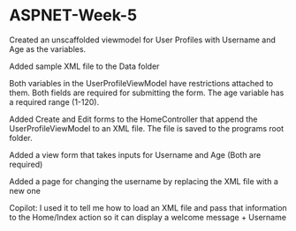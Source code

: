 # ASPNET-Week-5

Created an unscaffolded viewmodel for User Profiles with Username and Age as the variables.

Added sample XML file to the Data folder

Both variables in the UserProfileViewModel have restrictions attached to them. Both fields are required for submitting the form. The age variable has a required range (1-120).

Added Create and Edit forms to the HomeController that append the UserProfileViewModel to an XML file. The file is saved to the programs root folder.

Added a view form that takes inputs for Username and Age (Both are required)

Added a page for changing the username by replacing the XML file with a new one

Copilot: I used it to tell me how to load an XML file and pass that information to the Home/Index action so it can display a welcome message + Username
